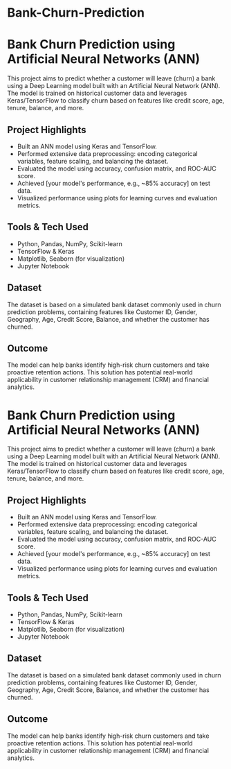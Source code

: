 # Bank-Churn-Prediction
# Bank Churn Prediction using Artificial Neural Networks (ANN)

This project aims to predict whether a customer will leave (churn) a bank using a Deep Learning model built with an Artificial Neural Network (ANN). The model is trained on historical customer data and leverages Keras/TensorFlow to classify churn based on features like credit score, age, tenure, balance, and more.

## Project Highlights

- Built an ANN model using Keras and TensorFlow.
- Performed extensive data preprocessing: encoding categorical variables, feature scaling, and balancing the dataset.
- Evaluated the model using accuracy, confusion matrix, and ROC-AUC score.
- Achieved [your model's performance, e.g., ~85% accuracy] on test data.
- Visualized performance using plots for learning curves and evaluation metrics.

## Tools & Tech Used

- Python, Pandas, NumPy, Scikit-learn
- TensorFlow & Keras
- Matplotlib, Seaborn (for visualization)
- Jupyter Notebook

## Dataset

The dataset is based on a simulated bank dataset commonly used in churn prediction problems, containing features like Customer ID, Gender, Geography, Age, Credit Score, Balance, and whether the customer has churned.

## Outcome

The model can help banks identify high-risk churn customers and take proactive retention actions. This solution has potential real-world applicability in customer relationship management (CRM) and financial analytics.

# Bank Churn Prediction using Artificial Neural Networks (ANN)

This project aims to predict whether a customer will leave (churn) a bank using a Deep Learning model built with an Artificial Neural Network (ANN). The model is trained on historical customer data and leverages Keras/TensorFlow to classify churn based on features like credit score, age, tenure, balance, and more.

## Project Highlights

- Built an ANN model using Keras and TensorFlow.
- Performed extensive data preprocessing: encoding categorical variables, feature scaling, and balancing the dataset.
- Evaluated the model using accuracy, confusion matrix, and ROC-AUC score.
- Achieved [your model's performance, e.g., ~85% accuracy] on test data.
- Visualized performance using plots for learning curves and evaluation metrics.

## Tools & Tech Used

- Python, Pandas, NumPy, Scikit-learn
- TensorFlow & Keras
- Matplotlib, Seaborn (for visualization)
- Jupyter Notebook

## Dataset

The dataset is based on a simulated bank dataset commonly used in churn prediction problems, containing features like Customer ID, Gender, Geography, Age, Credit Score, Balance, and whether the customer has churned.

## Outcome

The model can help banks identify high-risk churn customers and take proactive retention actions. This solution has potential real-world applicability in customer relationship management (CRM) and financial analytics.